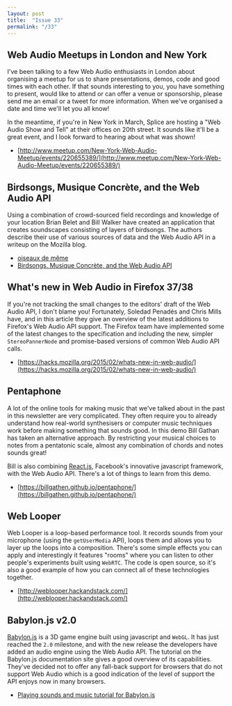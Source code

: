 ```yaml
---
layout: post
title:  "Issue 33"
permalink: "/33"
---
```


## Web Audio Meetups in London and New York ##

I've been talking to a few Web Audio enthusiasts in London about
organising a meetup for us to share presentations, demos, code and
good times with each other. If that sounds interesting to you, you
have something to present, would like to attend or can offer a venue
or sponsorship, please send me an email or a tweet for more
information. When we've organised a date and time we'll let you all
know!

In the meantime, if you're in New York in March, Splice are hosting a
"Web Audio Show and Tell" at their offices on 20th street. It sounds
like it'll be a great event, and I look forward to hearing about what
was shown!

- [http://www.meetup.com/New-York-Web-Audio-Meetup/events/220655389/](http://www.meetup.com/New-York-Web-Audio-Meetup/events/220655389/)

## Birdsongs, Musique Concrète, and the Web Audio API ##

Using a combination of crowd-sourced field recordings and knowledge of
your location Brian Belet and Bill Walker have created an application
that creates soundscapes consisting of layers of birdsongs. The
authors describe their use of various sources of data and the Web
Audio API in a writeup on the Mozilla blog.

- [oiseaux de même](http://birdwalker.com:9090/quartet.html)
- [Birdsongs, Musique Concrète, and the Web Audio API](https://hacks.mozilla.org/2015/02/birdsongs-musique-concrete-and-the-web-audio-api/)

## What's new in Web Audio in Firefox 37/38 ##

If you're not tracking the small changes to the editors' draft of the
Web Audio API, I don't blame you! Fortunately, Soledad Penadés and
Chris Mills have, and in this article they give an overview of the
latest additions to Firefox's Web Audio API support. The Firefox team
have implemented some of the latest changes to the specification and
including the new, simpler `StereoPannerNode` and promise-based
versions of common Web Audio API calls.

- [https://hacks.mozilla.org/2015/02/whats-new-in-web-audio/](https://hacks.mozilla.org/2015/02/whats-new-in-web-audio/)

## Pentaphone ##

A lot of the online tools for making music that we've talked about in
the past in this newsletter are very complicated. They often require
you to already understand how real-world synthesisers or computer
music techniques work before making something that sounds good. In
this demo Bill Gathan has taken an alternative approach. By
restricting your musical choices to notes from a pentatonic scale,
almost any combination of chords and notes sounds great!

Bill is also combining [React.js](https://facebook.github.io/react/),
Facebook's innovative javascript framework, with the Web Audio
API. There's a lot of things to learn from this demo.

- [https://billgathen.github.io/pentaphone/](https://billgathen.github.io/pentaphone/)

## Web Looper ##

Web Looper is a loop-based performance tool. It records sounds from
your microphone (using the `getUserMedia` API), loops them and allows
you to layer up the loops into a composition. There's some simple
effects you can apply and interestingly it features "rooms" where you
can listen to other people's experiments built using `WebRTC`. The code
is open source, so it's also a good example of how you can connect all
of these technologies together.

- [http://weblooper.hackandstack.com/](http://weblooper.hackandstack.com/)

## Babylon.js v2.0 ##

[Babylon.js](http://babylonjs.com/) is a 3D game engine built using
javascript and `WebGL`. It has just reached the `2.0` milestone, and
with the new release the developers have added an audio engine using
the Web Audio API. The tutorial on the Babylon.js documentation site
gives a good overview of its capabilities. They've decided not to
offer any fall-back support for browsers that do not support Web Audio
which is a good indication of the level of support the API enjoys now
in many browsers.

- [Playing sounds and music tutorial for Babylon.js](http://doc.babylonjs.com/page.php?p=24824)
